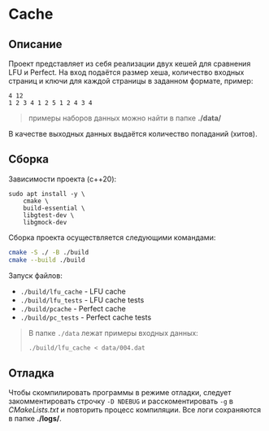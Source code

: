 
# Cache

## Описание

Проект представляет из себя реализации двух кешей для сравнения LFU и Perfect. На вход подаётся размер хеша, количество входных страниц и ключи для каждой страницы в заданном формате, пример: 
```
4 12
1 2 3 4 1 2 5 1 2 4 3 4
```
> примеры наборов данных можно найти в папке **./data/**

В качестве выходных данных выдаётся количество попаданий (хитов).

## Сборка

Зависимости проекта (c++20):

```
sudo apt install -y \
    cmake \
    build-essential \
    libgtest-dev \
    libgmock-dev
```

Сборка проекта осуществляется следующими командами: 

```bash
cmake -S ./ -B ./build
cmake --build ./build
```

Запуск файлов:
* `./build/lfu_cache` - LFU cache
* `./build/lfu_tests` - LFU cache tests
* `./build/pcache`    - Perfect cache
* `./build/pc_tests`  - Perfect cache tests

> В папке `./data` лежат примеры входных данных:
> ```bash
> ./build/lfu_cache < data/004.dat
> ```


## Отладка

Чтобы скомпилировать программы в режиме отладки, следует закомментировать строчку `-D NDEBUG` и расскоментировать `-g` в *CMakeLists.txt* и повторить процесс компиляции. Все логи сохраняются в папке **./logs/**.
